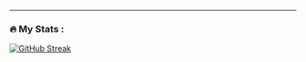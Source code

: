 ---

### :fire: My Stats :
[![GitHub Streak](http://github-readme-streak-stats.herokuapp.com?user=Miguely10e&theme=dark&background=000000)](https://git.io/streak-stats)
